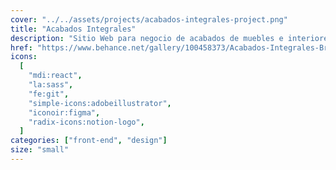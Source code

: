 ```yaml
---
cover: "../../assets/projects/acabados-integrales-project.png"
title: "Acabados Integrales"
description: "Sitio Web para negocio de acabados de muebles e interiores. Acabados que deslumbran por fuera y enamoran por dentro."
href: "https://www.behance.net/gallery/100458373/Acabados-Integrales-Branding-Design-Web-Development"
icons:
  [
    "mdi:react",
    "la:sass",
    "fe:git",
    "simple-icons:adobeillustrator",
    "iconoir:figma",
    "radix-icons:notion-logo",
  ]
categories: ["front-end", "design"]
size: "small"
---
```

